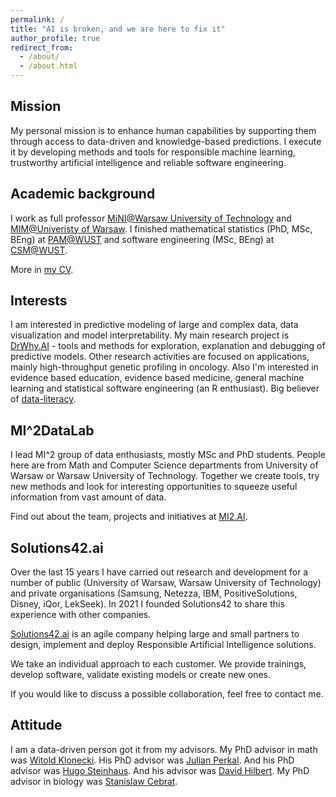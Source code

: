 ```yaml
---
permalink: /
title: "AI is broken, and we are here to fix it"
author_profile: true
redirect_from: 
  - /about/
  - /about.html
---
```



## Mission

My personal mission is to enhance human capabilities by supporting them through access to data-driven and knowledge-based predictions. I execute it by developing methods and tools for responsible machine learning, trustworthy artificial intelligence and reliable software engineering.


## Academic background

I work as full professor [MiNI@Warsaw University of Technology](http://mini.pw.edu.pl) and  [MIM@Univeristy of Warsaw](http://mimuw.edu.pl). I finished mathematical statistics (PhD, MSc, BEng) at [PAM@WUST](http://wmat.pwr.edu.pl/en/) and software engineering (MSc, BEng) at [CSM@WUST](http://wiz.pwr.edu.pl/en/).

More in [my CV](http://biecek.pl/CV).


## Interests

I am interested in predictive modeling of large and complex data, data visualization and model interpretability.
My main research project is [DrWhy.AI](http://drwhy.ai) - tools and methods for exploration, explanation and debugging of predictive models.
Other research activities are focused on applications, mainly high-throughput genetic profiling in oncology. 
Also I'm interested in evidence based education, evidence based medicine, general machine learning and statistical software engineering (an R enthusiast).
Big believer of [data-literacy](http://betabit.wiki).

## MI^2DataLab

I lead MI^2 group of data enthusiasts, mostly MSc and PhD students. People here are from Math and Computer Science departments from University of Warsaw or Warsaw University of Technology. Together we create tools, try new methods and look for interesting opportunities to squeeze useful information from vast amount of data.

Find out about the team, projects and initiatives at [MI2.AI](https://mi2.ai/).

## Solutions42.ai

Over the last 15 years I have carried out research and development for a number of public (University of Warsaw, Warsaw University of Technology) and private organisations (Samsung, Netezza, IBM, PositiveSolutions, Disney, iQor, LekSeek). In 2021 I founded Solutions42 to share this experience with other companies.

[Solutions42.ai](https://www.solutions42.ai/) is an agile company helping large and small partners to design, implement and deploy Responsible Artificial Intelligence solutions.

We take an individual approach to each customer. We provide trainings, develop software, validate existing models or create new ones.

If you would like to discuss a possible collaboration, feel free to contact me.


## Attitude

I am a data-driven person got it from my advisors. My PhD advisor in math was [Witold Klonecki](http://www.ibspan.waw.pl/komisja.statystyki/wspomnienia/Klonecki.pdf). His PhD advisor was [Julian Perkal](https://pl.wikipedia.org/wiki/Julian_Perkal). And his PhD advisor was [Hugo Steinhaus](https://pl.wikipedia.org/wiki/Hugo_Steinhaus). And his advisor was [David Hilbert](https://en.wikipedia.org/wiki/David_Hilbert). My PhD advisor in biology was [Stanislaw Cebrat](https://pl.wikipedia.org/wiki/Stanis%C5%82aw_Cebrat).

